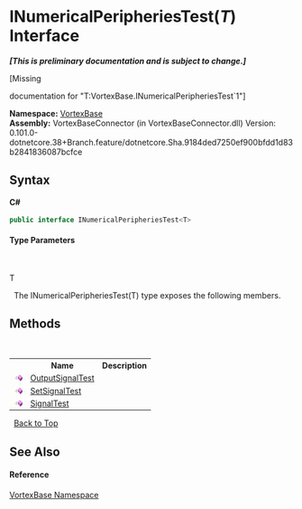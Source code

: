 # INumericalPeripheriesTest(*T*) Interface
 _**\[This is preliminary documentation and is subject to change.\]**_

\[Missing <summary> documentation for "T:VortexBase.INumericalPeripheriesTest`1"\]

**Namespace:**&nbsp;<a href="N_VortexBase.md">VortexBase</a><br />**Assembly:**&nbsp;VortexBaseConnector (in VortexBaseConnector.dll) Version: 0.101.0-dotnetcore.38+Branch.feature/dotnetcore.Sha.9184ded7250ef900bfdd1d83b2841836087bcfce

## Syntax

**C#**<br />
``` C#
public interface INumericalPeripheriesTest<T>

```


#### Type Parameters
&nbsp;<dl><dt>T</dt><dd /></dl>&nbsp;
The INumericalPeripheriesTest(T) type exposes the following members.


## Methods
&nbsp;<table><tr><th></th><th>Name</th><th>Description</th></tr><tr><td>![Public method](media/pubmethod.gif "Public method")</td><td><a href="M_VortexBase_INumericalPeripheriesTest_1_OutputSignalTest.md">OutputSignalTest</a></td><td /></tr><tr><td>![Public method](media/pubmethod.gif "Public method")</td><td><a href="M_VortexBase_INumericalPeripheriesTest_1_SetSignalTest.md">SetSignalTest</a></td><td /></tr><tr><td>![Public method](media/pubmethod.gif "Public method")</td><td><a href="M_VortexBase_INumericalPeripheriesTest_1_SignalTest.md">SignalTest</a></td><td /></tr></table>&nbsp;
<a href="#inumericalperipheriestest(*t*)-interface">Back to Top</a>

## See Also


#### Reference
<a href="N_VortexBase.md">VortexBase Namespace</a><br />